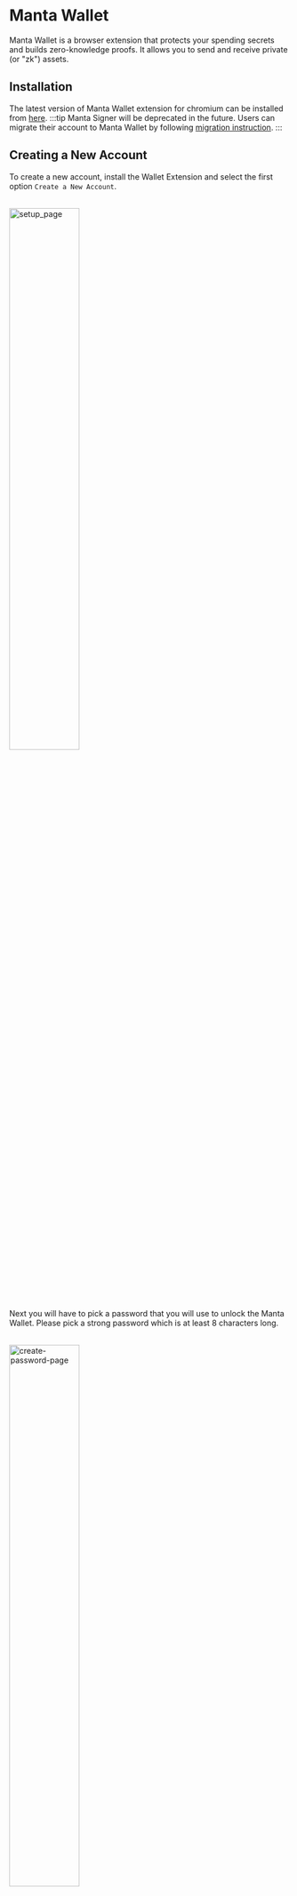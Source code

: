 # Manta Wallet

Manta Wallet is a browser extension that protects your spending secrets and builds zero-knowledge proofs. It allows you to send and receive private (or "zk") assets.

## Installation

The latest version of Manta Wallet extension for chromium can be installed from [here](https://chrome.google.com/webstore/detail/manta-walletstaging/ojfnheclkhcophocgofibdgofgijnfck).
:::tip
Manta Signer will be deprecated in the future. Users can migrate their account to Manta Wallet by following [migration instruction](./MantaWalletTransfer).
:::

## Creating a New Account

To create a new account, install the Wallet Extension and select the first option `Create a New Account`.

<br/>

   <div style={{textAlign: 'center'}}>
    <img alt="setup_page" src="/img/guides/manta-wallet/setup_page.png" width="50%"/>
   </div>
<br/>

Next you will have to pick a password that you will use to unlock the Manta Wallet. Please pick a strong password which is at least 8 characters long.

<br/>

   <div style={{textAlign: 'center'}}>
    <img alt="create-password-page" src="/img/guides/manta-wallet/create-password-page.png" width="50%"/>
   </div>
<br/>

You will be brought to a page that displays your secret recovery phrase. Click the hidden icon in order to reveal it.

<br/>

   <div style={{textAlign: 'center'}}>
    <img alt="recovery-phrase-hidden" src="/img/guides/manta-wallet/recovery-phrase-hidden.png" width="50%"/>
   </div>
<br/>

:::warning
Write down your recovery phrase offline, somewhere hidden and secure. It is the only way to recover your assets if you lose access to your computer or forget your password!
:::


After you have created your account, you will be brought to the home page. And for the first time you need to sync zkAssets manually.

<br/>

   <div style={{textAlign: 'center'}}>
    <img alt="sync-data" src="/img/guides/manta-wallet/sync-data.png" width="50%"/>
   </div>
<br/>

And after the sync is finished. You can switch to private(zk) assets and starting to use it.
<br/>

   <div style={{textAlign: 'center'}}>
    <img alt="sync-data" src="/img/guides/manta-wallet/switch-zk.png" width="50%"/>
   </div>
<br/>
